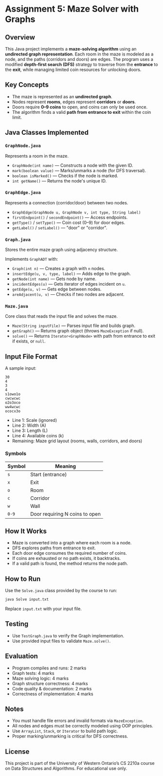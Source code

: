 # Assignment 5: Maze Solver with Graphs

## Overview

This Java project implements a **maze-solving algorithm** using an **undirected graph representation**. Each room in the maze is modeled as a node, and the paths (corridors and doors) are edges. The program uses a modified **depth-first search (DFS)** strategy to traverse from the **entrance** to the **exit**, while managing limited coin resources for unlocking doors.

## Key Concepts

- The maze is represented as an **undirected graph**.
- Nodes represent **rooms**, edges represent **corridors** or **doors**.
- Doors require **0–9 coins** to open, and coins can only be used once.
- The algorithm finds a valid **path from entrance to exit** within the coin limit.

## Java Classes Implemented

### `GraphNode.java`
Represents a room in the maze.

- `GraphNode(int name)` — Constructs a node with the given ID.
- `mark(boolean value)` — Marks/unmarks a node (for DFS traversal).
- `boolean isMarked()` — Checks if the node is marked.
- `int getName()` — Returns the node's unique ID.

### `GraphEdge.java`
Represents a connection (corridor/door) between two nodes.

- `GraphEdge(GraphNode u, GraphNode v, int type, String label)`
- `firstEndpoint()` / `secondEndpoint()` — Access endpoints.
- `getType()` / `setType()` — Coin cost (0–9) for door edges.
- `getLabel()` / `setLabel()` — "door" or "corridor".

### `Graph.java`
Stores the entire maze graph using adjacency structure.

Implements `GraphADT` with:

- `Graph(int n)` — Creates a graph with `n` nodes.
- `insertEdge(u, v, type, label)` — Adds edge to the graph.
- `getNode(int name)` — Gets node by name.
- `incidentEdges(u)` — Gets iterator of edges incident on `u`.
- `getEdge(u, v)` — Gets edge between nodes.
- `areAdjacent(u, v)` — Checks if two nodes are adjacent.

### `Maze.java`
Core class that reads the input file and solves the maze.

- `Maze(String inputFile)` — Parses input file and builds graph.
- `getGraph()` — Returns graph object (throws `MazeException` if null).
- `solve()` — Returns `Iterator<GraphNode>` with path from entrance to exit if exists, or `null`.

## Input File Format

A sample input:

```
30
4
3
4
s1owo1o
cwcwcwc
o2o3oco
ww4wcwc
ococx3o
```

- Line 1: Scale (ignored)
- Line 2: Width (A)
- Line 3: Length (L)
- Line 4: Available coins (k)
- Remaining: Maze grid layout (rooms, walls, corridors, and doors)

### Symbols

| Symbol | Meaning                          |
|--------|----------------------------------|
| `s`    | Start (entrance)                 |
| `x`    | Exit                             |
| `o`    | Room                             |
| `c`    | Corridor                         |
| `w`    | Wall                             |
| `0-9`  | Door requiring N coins to open   |

## How It Works

- Maze is converted into a graph where each room is a node.
- DFS explores paths from entrance to exit.
- Each door edge consumes the required number of coins.
- If coins are exhausted or no path exists, it backtracks.
- If a valid path is found, the method returns the node path.

## How to Run

Use the `Solve.java` class provided by the course to run:

```bash
java Solve input.txt
```

Replace `input.txt` with your input file.

## Testing

- Use `TestGraph.java` to verify the Graph implementation.
- Use provided input files to validate `Maze.solve()`.

## Evaluation

- Program compiles and runs: 2 marks
- Graph tests: 4 marks
- Maze solving logic: 4 marks
- Graph structure correctness: 4 marks
- Code quality & documentation: 2 marks
- Correctness of implementation: 4 marks

## Notes

- You must handle file errors and invalid formats via `MazeException`.
- All nodes and edges must be correctly modeled using OOP principles.
- Use `ArrayList`, `Stack`, or `Iterator` to build path logic.
- Proper marking/unmarking is critical for DFS correctness.

## License

This project is part of the University of Western Ontario’s CS 2210a course on Data Structures and Algorithms. For educational use only.
